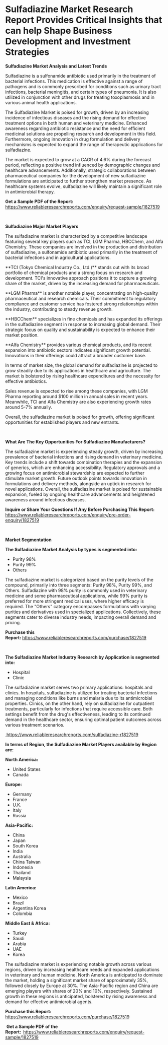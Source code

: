 <p><h1>Sulfadiazine Market Research Report Provides Critical Insights that can help Shape Business Development and Investment Strategies</h1></p><p><strong>Sulfadiazine Market Analysis and Latest Trends</strong></p>
<p><p>Sulfadiazine is a sulfonamide antibiotic used primarily in the treatment of bacterial infections. This medication is effective against a range of pathogens and is commonly prescribed for conditions such as urinary tract infections, bacterial meningitis, and certain types of pneumonia. It is also utilized in conjunction with other drugs for treating toxoplasmosis and in various animal health applications.</p><p>The Sulfadiazine Market is poised for growth, driven by an increasing incidence of infectious diseases and the rising demand for effective treatment options in both human and veterinary medicine. Enhanced awareness regarding antibiotic resistance and the need for efficient medicinal solutions are propelling research and development in this field. Furthermore, ongoing innovation in drug formulation and delivery mechanisms is expected to expand the range of therapeutic applications for sulfadiazine.</p><p>The market is expected to grow at a CAGR of 4.6% during the forecast period, reflecting a positive trend influenced by demographic changes and healthcare advancements. Additionally, strategic collaborations between pharmaceutical companies for the development of new sulfadiazine formulations are anticipated to further strengthen market presence. As healthcare systems evolve, sulfadiazine will likely maintain a significant role in antimicrobial therapy.</p></p>
<p><strong>Get a Sample PDF of the Report:&nbsp;</strong> <a href="https://www.reliableresearchreports.com/enquiry/request-sample/1827519?utm_campaign=28&utm_medium=2&utm_source=Github&utm_content=ia&utm_term=19042025&utm_id=sulfadiazine">https://www.reliableresearchreports.com/enquiry/request-sample/1827519</a></p>
<p>&nbsp;</p>
<p><strong>Sulfadiazine Major Market Players</strong></p>
<p><p>The sulfadiazine market is characterized by a competitive landscape featuring several key players such as TCI, LGM Pharma, HBCChem, and Alfa Chemistry. These companies are involved in the production and distribution of sulfadiazine, a sulfonamide antibiotic used primarily in the treatment of bacterial infections and in agricultural applications.</p><p>**TCI (Tokyo Chemical Industry Co., Ltd.)** stands out with its broad portfolio of chemical products and a strong focus on research and development. TCI's innovative approach positions it to capture a growing share of the market, driven by the increasing demand for pharmaceuticals.</p><p>**LGM Pharma** is another notable player, concentrating on high-quality pharmaceutical and research chemicals. Their commitment to regulatory compliance and customer service has fostered strong relationships within the industry, contributing to steady revenue growth.</p><p>**HBCChem** specializes in fine chemicals and has expanded its offerings in the sulfadiazine segment in response to increasing global demand. Their strategic focus on quality and sustainability is expected to enhance their market position.</p><p>**Alfa Chemistry** provides various chemical products, and its recent expansion into antibiotic sectors indicates significant growth potential. Innovations in their offerings could attract a broader customer base.</p><p>In terms of market size, the global demand for sulfadiazine is projected to grow steadily due to its applications in healthcare and agriculture. The market is bolstered by rising healthcare expenditures and the necessity for effective antibiotics.</p><p>Sales revenue is expected to rise among these companies, with LGM Pharma reporting around $100 million in annual sales in recent years. Meanwhile, TCI and Alfa Chemistry are also experiencing growth rates around 5-7% annually.</p><p>Overall, the sulfadiazine market is poised for growth, offering significant opportunities for established players and new entrants.</p></p>
<p>&nbsp;</p>
<p><strong>What Are The Key Opportunities For Sulfadiazine Manufacturers?</strong></p>
<p><p>The sulfadiazine market is experiencing steady growth, driven by increasing prevalence of bacterial infections and rising demand in veterinary medicine. Key trends include a shift towards combination therapies and the expansion of generics, which are enhancing accessibility. Regulatory approvals and a growing focus on antimicrobial stewardship are expected to further stimulate market growth. Future outlook points towards innovation in formulations and delivery methods, alongside an uptick in research for novel applications. Overall, the sulfadiazine market is poised for sustainable expansion, fueled by ongoing healthcare advancements and heightened awareness around infectious diseases.</p></p>
<p><strong>Inquire or Share Your Questions If Any Before Purchasing This Report:</strong> <a href="https://www.reliableresearchreports.com/enquiry/pre-order-enquiry/1827519?utm_campaign=28&utm_medium=2&utm_source=Github&utm_content=ia&utm_term=19042025&utm_id=sulfadiazine">https://www.reliableresearchreports.com/enquiry/pre-order-enquiry/1827519</a></p>
<p>&nbsp;</p>
<p><strong>Market Segmentation</strong></p>
<p><strong>The Sulfadiazine Market Analysis by types is segmented into:</strong></p>
<p><ul><li>Purity 98%</li><li>Purity 99%</li><li>Others</li></ul></p>
<p><p>The sulfadiazine market is categorized based on the purity levels of the compound, primarily into three segments: Purity 98%, Purity 99%, and Others. Sulfadiazine with 98% purity is commonly used in veterinary medicine and some pharmaceutical applications, while 99% purity is preferred for more stringent medical uses, where higher efficacy is required. The "Others" category encompasses formulations with varying purities and derivatives used in specialized applications. Collectively, these segments cater to diverse industry needs, impacting overall demand and pricing.</p></p>
<p><strong>Purchase this Report:&nbsp;</strong><a href="https://www.reliableresearchreports.com/purchase/1827519?utm_campaign=28&utm_medium=2&utm_source=Github&utm_content=ia&utm_term=19042025&utm_id=sulfadiazine">https://www.reliableresearchreports.com/purchase/1827519</a></p>
<p>&nbsp;</p>
<p><strong>The Sulfadiazine Market Industry Research by Application is segmented into:</strong></p>
<p><ul><li>Hospital</li><li>Clinic</li></ul></p>
<p><p>The sulfadiazine market serves two primary applications: hospitals and clinics. In hospitals, sulfadiazine is utilized for treating bacterial infections and managing conditions like burns and malaria due to its antimicrobial properties. Clinics, on the other hand, rely on sulfadiazine for outpatient treatments, particularly for infections that require accessible care. Both settings benefit from the drug's effectiveness, leading to its continued demand in the healthcare sector, ensuring optimal patient outcomes across various treatment scenarios.</p></p>
<p><a href="https://www.reliableresearchreports.com/sulfadiazine-r1827519?utm_campaign=28&utm_medium=2&utm_source=Github&utm_content=ia&utm_term=19042025&utm_id=sulfadiazine">&nbsp;https://www.reliableresearchreports.com/sulfadiazine-r1827519</a></p>
<p><strong>In terms of Region, the Sulfadiazine Market Players available by Region are:</strong></p>
<p>
    <p> <strong> North America: </strong>
        <ul>
            <li>United States</li>
            <li>Canada</li>
        </ul>
        </p> 
    <p> <strong> Europe: </strong>
        <ul>
            <li>Germany</li>
            <li>France</li>
            <li>U.K.</li>
            <li>Italy</li>
            <li>Russia</li>
        </ul>
        </p> 
    <p> <strong> Asia-Pacific: </strong>
        <ul>
            <li>China</li>
            <li>Japan</li>
            <li>South Korea</li>
            <li>India</li>
            <li>Australia</li>
            <li>China Taiwan</li>
            <li>Indonesia</li>
            <li>Thailand</li>
            <li>Malaysia</li>
        </ul>
        </p> 
    <p> <strong> Latin America: </strong>
        <ul>
            <li>Mexico</li>
            <li>Brazil</li>
            <li>Argentina Korea</li>
            <li>Colombia</li>
        </ul>
        </p> 
    <p> <strong> Middle East & Africa: </strong>
        <ul>
            <li>Turkey</li>
            <li>Saudi</li>
            <li>Arabia</li>
            <li>UAE</li>
            <li>Korea</li>
        </ul>
    </p>
    </p>
<p><p>The sulfadiazine market is experiencing notable growth across various regions, driven by increasing healthcare needs and expanded applications in veterinary and human medicine. North America is anticipated to dominate the market, holding a significant market share of approximately 35%, followed closely by Europe at 30%. The Asia-Pacific region and China are emerging players with shares of 20% and 10%, respectively. Sustained growth in these regions is anticipated, bolstered by rising awareness and demand for effective antimicrobial agents.</p></p>
<p><strong>Purchase this Report: </strong><a href="https://www.reliableresearchreports.com/purchase/1827519?utm_campaign=28&utm_medium=2&utm_source=Github&utm_content=ia&utm_term=19042025&utm_id=sulfadiazine">https://www.reliableresearchreports.com/purchase/1827519</a></p>
<p>&nbsp;<strong>Get a Sample PDF of the Report:&nbsp;&nbsp;</strong><a href="https://www.reliableresearchreports.com/enquiry/request-sample/1827519?utm_campaign=28&utm_medium=2&utm_source=Github&utm_content=ia&utm_term=19042025&utm_id=sulfadiazine">https://www.reliableresearchreports.com/enquiry/request-sample/1827519</a></p>
<p><strong></strong></p>
<p><p></p><p></p><p></p></p>